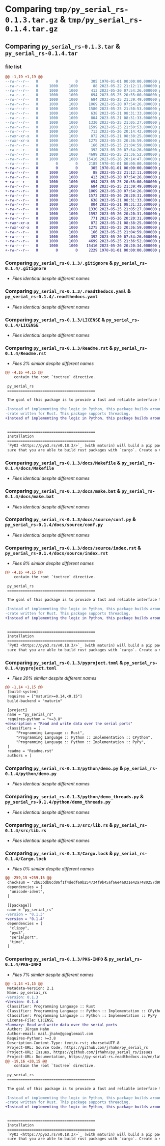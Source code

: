 # Comparing `tmp/py_serial_rs-0.1.3.tar.gz` & `tmp/py_serial_rs-0.1.4.tar.gz`

## Comparing `py_serial_rs-0.1.3.tar` & `py_serial_rs-0.1.4.tar`

### file list

```diff
@@ -1,19 +1,19 @@
--rw-r--r--   0        0        0      305 1970-01-01 00:00:00.000000 py_serial_rs-0.1.3/Cargo.toml
--rw-r--r--   0     1000     1000       88 2023-05-22 21:12:11.000000 py_serial_rs-0.1.3/.envrc
--rw-r--r--   0     1000     1000      413 2023-05-20 07:54:26.000000 py_serial_rs-0.1.3/.github/workflows/rust.yml
--rw-r--r--   0     1000     1000      694 2023-05-25 20:55:00.000000 py_serial_rs-0.1.3/.gitignore
--rw-r--r--   0     1000     1000      684 2023-05-25 21:39:49.000000 py_serial_rs-0.1.3/.readthedocs.yaml
--rw-r--r--   0     1000     1000     1069 2023-05-20 07:54:26.000000 py_serial_rs-0.1.3/LICENSE
--rw-r--r--   0     1000     1000     1580 2023-05-25 21:50:53.000000 py_serial_rs-0.1.3/Readme.rst
--rw-r--r--   0     1000     1000      638 2023-05-21 08:31:33.000000 py_serial_rs-0.1.3/docs/Makefile
--rw-r--r--   0     1000     1000      804 2023-05-21 08:31:33.000000 py_serial_rs-0.1.3/docs/make.bat
--rw-r--r--   0     1000     1000     1330 2023-05-25 21:05:27.000000 py_serial_rs-0.1.3/docs/source/conf.py
--rw-r--r--   0     1000     1000     1599 2023-05-25 21:50:53.000000 py_serial_rs-0.1.3/docs/source/index.rst
--rw-r--r--   0     1000     1000      713 2023-05-26 20:14:42.000000 py_serial_rs-0.1.3/pyproject.toml
--rwxr-xr-x   0     1000     1000      872 2023-05-21 08:38:25.000000 py_serial_rs-0.1.3/python/demo.py
--rwxr-xr-x   0     1000     1000     1275 2023-05-25 20:36:59.000000 py_serial_rs-0.1.3/python/demo_threads.py
--rw-r--r--   0     1000     1000      166 2023-05-25 21:04:59.000000 py_serial_rs-0.1.3/requirements.txt
--rw-r--r--   0     1000     1000      392 2023-05-20 07:54:26.000000 py_serial_rs-0.1.3/shell.nix
--rw-r--r--   0     1000     1000     4699 2023-05-25 21:36:52.000000 py_serial_rs-0.1.3/src/lib.rs
--rw-r--r--   0     1000     1000    15416 2023-05-26 20:14:47.000000 py_serial_rs-0.1.3/Cargo.lock
--rw-r--r--   0        0        0     2185 1970-01-01 00:00:00.000000 py_serial_rs-0.1.3/PKG-INFO
+-rw-r--r--   0        0        0      305 1970-01-01 00:00:00.000000 py_serial_rs-0.1.4/Cargo.toml
+-rw-r--r--   0     1000     1000       88 2023-05-22 21:12:11.000000 py_serial_rs-0.1.4/.envrc
+-rw-r--r--   0     1000     1000      413 2023-05-20 07:54:26.000000 py_serial_rs-0.1.4/.github/workflows/rust.yml
+-rw-r--r--   0     1000     1000      694 2023-05-25 20:55:00.000000 py_serial_rs-0.1.4/.gitignore
+-rw-r--r--   0     1000     1000      684 2023-05-25 21:39:49.000000 py_serial_rs-0.1.4/.readthedocs.yaml
+-rw-r--r--   0     1000     1000     1069 2023-05-20 07:54:26.000000 py_serial_rs-0.1.4/LICENSE
+-rw-r--r--   0     1000     1000     1573 2023-05-26 20:20:31.000000 py_serial_rs-0.1.4/Readme.rst
+-rw-r--r--   0     1000     1000      638 2023-05-21 08:31:33.000000 py_serial_rs-0.1.4/docs/Makefile
+-rw-r--r--   0     1000     1000      804 2023-05-21 08:31:33.000000 py_serial_rs-0.1.4/docs/make.bat
+-rw-r--r--   0     1000     1000     1330 2023-05-25 21:05:27.000000 py_serial_rs-0.1.4/docs/source/conf.py
+-rw-r--r--   0     1000     1000     1592 2023-05-26 20:20:31.000000 py_serial_rs-0.1.4/docs/source/index.rst
+-rw-r--r--   0     1000     1000      771 2023-05-26 20:20:31.000000 py_serial_rs-0.1.4/pyproject.toml
+-rwxr-xr-x   0     1000     1000      872 2023-05-21 08:38:25.000000 py_serial_rs-0.1.4/python/demo.py
+-rwxr-xr-x   0     1000     1000     1275 2023-05-25 20:36:59.000000 py_serial_rs-0.1.4/python/demo_threads.py
+-rw-r--r--   0     1000     1000      166 2023-05-25 21:04:59.000000 py_serial_rs-0.1.4/requirements.txt
+-rw-r--r--   0     1000     1000      392 2023-05-20 07:54:26.000000 py_serial_rs-0.1.4/shell.nix
+-rw-r--r--   0     1000     1000     4699 2023-05-25 21:36:52.000000 py_serial_rs-0.1.4/src/lib.rs
+-rw-r--r--   0     1000     1000    15416 2023-05-26 20:20:34.000000 py_serial_rs-0.1.4/Cargo.lock
+-rw-r--r--   0        0        0     2229 1970-01-01 00:00:00.000000 py_serial_rs-0.1.4/PKG-INFO
```

### Comparing `py_serial_rs-0.1.3/.gitignore` & `py_serial_rs-0.1.4/.gitignore`

 * *Files identical despite different names*

### Comparing `py_serial_rs-0.1.3/.readthedocs.yaml` & `py_serial_rs-0.1.4/.readthedocs.yaml`

 * *Files identical despite different names*

### Comparing `py_serial_rs-0.1.3/LICENSE` & `py_serial_rs-0.1.4/LICENSE`

 * *Files identical despite different names*

### Comparing `py_serial_rs-0.1.3/Readme.rst` & `py_serial_rs-0.1.4/Readme.rst`

 * *Files 2% similar despite different names*

```diff
@@ -4,16 +4,15 @@
    contain the root `toctree` directive.
 
 py_serial_rs
 ========================================
 
 The goal of this package is to provide a fast and reliable interface to the serial ports.
 
-Instead of implementing the logic in Python, this package builds around `serialport <https://docs.rs/serialport/latest/serialport/>`_
-crate written for Rust. This package supports threading.
+Instead of implementing the logic in Python, this package builds around `serialport <https://docs.rs/serialport/latest/serialport/>`_ written in Rust. This package supports threading.
 
 
 ========================================
 Installation
 ========================================
 `PyO3 <https://pyo3.rs/v0.18.3/>`_ (with maturin) will build a pip package for you. For this, make
 sure that you are able to build rust packages with `cargo`. Create a virtual environment
```

### Comparing `py_serial_rs-0.1.3/docs/Makefile` & `py_serial_rs-0.1.4/docs/Makefile`

 * *Files identical despite different names*

### Comparing `py_serial_rs-0.1.3/docs/make.bat` & `py_serial_rs-0.1.4/docs/make.bat`

 * *Files identical despite different names*

### Comparing `py_serial_rs-0.1.3/docs/source/conf.py` & `py_serial_rs-0.1.4/docs/source/conf.py`

 * *Files identical despite different names*

### Comparing `py_serial_rs-0.1.3/docs/source/index.rst` & `py_serial_rs-0.1.4/docs/source/index.rst`

 * *Files 8% similar despite different names*

```diff
@@ -4,16 +4,15 @@
    contain the root `toctree` directive.
 
 py_serial_rs
 ========================================
 
 The goal of this package is to provide a fast and reliable interface to the serial ports.
 
-Instead of implementing the logic in Python, this package builds around `serialport <https://docs.rs/serialport/latest/serialport/>`_
-crate written for Rust. This package supports threading.
+Instead of implementing the logic in Python, this package builds around `serialport <https://docs.rs/serialport/latest/serialport/>`_ written in Rust. This package supports threading.
 
 
 ========================================
 Installation
 ========================================
 `PyO3 <https://pyo3.rs/v0.18.3/>`_ (with maturin) will build a pip package for you. For this, make
 sure that you are able to build rust packages with `cargo`. Create a virtual environment
```

### Comparing `py_serial_rs-0.1.3/pyproject.toml` & `py_serial_rs-0.1.4/pyproject.toml`

 * *Files 20% similar despite different names*

```diff
@@ -1,14 +1,15 @@
 [build-system]
 requires = ["maturin>=0.14,<0.15"]
 build-backend = "maturin"
 
 [project]
 name = "py_serial_rs"
 requires-python = ">=3.8"
+description = "Read and write data over the serial ports"
 classifiers = [
     "Programming Language :: Rust",
     "Programming Language :: Python :: Implementation :: CPython",
     "Programming Language :: Python :: Implementation :: PyPy",
 ]
 readme = "Readme.rst"
 authors = [
```

### Comparing `py_serial_rs-0.1.3/python/demo.py` & `py_serial_rs-0.1.4/python/demo.py`

 * *Files identical despite different names*

### Comparing `py_serial_rs-0.1.3/python/demo_threads.py` & `py_serial_rs-0.1.4/python/demo_threads.py`

 * *Files identical despite different names*

### Comparing `py_serial_rs-0.1.3/src/lib.rs` & `py_serial_rs-0.1.4/src/lib.rs`

 * *Files identical despite different names*

### Comparing `py_serial_rs-0.1.3/Cargo.lock` & `py_serial_rs-0.1.4/Cargo.lock`

 * *Files 0% similar despite different names*

```diff
@@ -259,15 +259,15 @@
 checksum = "2b63bdb0cd06f1f4dedf69b254734f9b45af66e4a031e42a7480257d9898b435"
 dependencies = [
  "unicode-ident",
 ]
 
 [[package]]
 name = "py_serial_rs"
-version = "0.1.3"
+version = "0.1.4"
 dependencies = [
  "clippy",
  "pyo3",
  "serialport",
  "time",
 ]
```

### Comparing `py_serial_rs-0.1.3/PKG-INFO` & `py_serial_rs-0.1.4/PKG-INFO`

 * *Files 7% similar despite different names*

```diff
@@ -1,14 +1,15 @@
 Metadata-Version: 2.1
 Name: py_serial_rs
-Version: 0.1.3
+Version: 0.1.4
 Classifier: Programming Language :: Rust
 Classifier: Programming Language :: Python :: Implementation :: CPython
 Classifier: Programming Language :: Python :: Implementation :: PyPy
 License-File: LICENSE
+Summary: Read and write data over the serial ports
 Author: Jürgen Hahn
 Author-email: mail.jhahn@googlemail.com
 Requires-Python: >=3.8
 Description-Content-Type: text/x-rst; charset=UTF-8
 Project-URL: Source Code, https://github.com/jrhahn/py_serial_rs
 Project-URL: Issues, https://github.com/jrhahn/py_serial_rs/issues
 Project-URL: Documentation, https://py-serial-rs.readthedocs.io/en/latest/
@@ -19,16 +20,15 @@
    contain the root `toctree` directive.
 
 py_serial_rs
 ========================================
 
 The goal of this package is to provide a fast and reliable interface to the serial ports.
 
-Instead of implementing the logic in Python, this package builds around `serialport <https://docs.rs/serialport/latest/serialport/>`_
-crate written for Rust. This package supports threading.
+Instead of implementing the logic in Python, this package builds around `serialport <https://docs.rs/serialport/latest/serialport/>`_ written in Rust. This package supports threading.
 
 
 ========================================
 Installation
 ========================================
 `PyO3 <https://pyo3.rs/v0.18.3/>`_ (with maturin) will build a pip package for you. For this, make
 sure that you are able to build rust packages with `cargo`. Create a virtual environment
```


